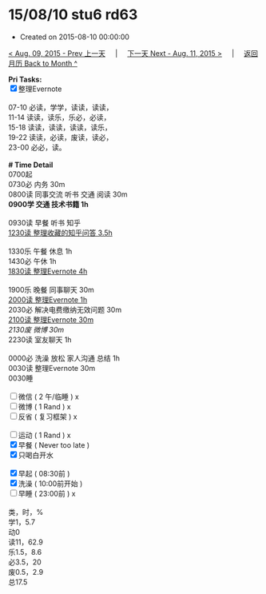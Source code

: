 # 15/08/10 stu6 rd63

- Created on 2015-08-10 00:00:00

[< Aug. 09, 2015 - Prev 上一天](_archived/lifelogs/2015/08/d09.md) &nbsp; &nbsp; | &nbsp; &nbsp; [下一天 Next - Aug. 11, 2015 >](_archived/lifelogs/2015/08/d11.md) &nbsp; &nbsp; |  &nbsp; &nbsp; [返回月历 Back to Month ^](_archived/lifelogs/2015/08/index.md)
<br/><div><strong>Pri Tasks:</strong></div><div><input checked="true" type="checkbox"/>整理Evernote<br/></div><div><br/></div><div>07-10 必读，学学，读读，读读，</div><div>11-14 读读，读乐，乐必，必读，</div><div>15-18 读读，读读，读读，读乐，</div><div>19-22 读读，必读，废读，读必，</div><div>23-00 必必，读。</div><div><br/></div><div><b># Time Detail</b></div><div>0700起</div><div>0730必 内务 30m</div><div>0800读 同事交流 听书 交通 阅读 30m</div><div><b>0900学 交通 技术书籍 1h</b></div><div><b><br/></b></div><div>0930读 早餐 听书 知乎</div><div><u>1230读 整理收藏的知乎问答 3.5h</u></div><div><br clear="none"/></div><div>1330乐 午餐 休息 1h</div><div>1430必 午休 1h</div><div><u>1830读 整理Evernote 4h</u></div><div><br/></div><div>1900乐 晚餐 同事聊天 30m</div><div><u>2000读 整理Evernote 1h</u></div><div>2030必 解决电费缴纳无效问题 30m</div><div><u>2100读 整理Evernote 30m</u></div><div><i>2130废 微博 30m</i></div><div>2230读 室友聊天 1h</div><div><br/></div><div>0000必 洗澡 放松 家人沟通 总结 1h</div><div>0030读 整理Evernote 30m</div><div>0030睡</div><div><br/></div><div><input type="checkbox"/>微信 ( 2 午/临睡 ) x</div><div><input type="checkbox"/>微博 ( 1 Rand ) x</div><div><input type="checkbox"/>反省 ( 复习框架 ) x</div><div><br/></div><div><input type="checkbox"/>运动 ( 1 Rand ) x</div><div><input checked="true" type="checkbox"/>早餐 ( Never too late ) </div><div><input checked="true" type="checkbox"/>只喝白开水</div><div><br/></div><div><input checked="true" type="checkbox"/>早起 ( 08:30前 ) </div><div><input checked="true" type="checkbox"/>洗澡 ( 10:00前开始 ) <br/></div><div><input type="checkbox"/>早睡 ( 23:00前 ) x</div><div><br clear="none"/></div><div>类，时，%<br clear="none"/>学1，5.7<br clear="none"/>动0<br clear="none"/>读11，62.9<br clear="none"/>乐1.5，8.6<br clear="none"/>必3.5，20<br clear="none"/>废0.5，2.9<br clear="none"/>总17.5</div>
